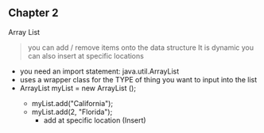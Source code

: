 ## Chapter 2


Array List
> you can add / remove items onto the data structure
> It is dynamic 
> you can also insert at specific locations

* you need an import statement: java.util.ArrayList
* uses a wrapper class for the TYPE of thing you want to input into the list
* ArrayList <String> myList = new ArrayList <String>();
  * myList.add("California");
  * myList.add(2, "Florida");
    * add at specific location (Insert)

